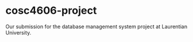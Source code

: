 # cosc4606-project
Our submission for the database management system project at Laurentian University.
